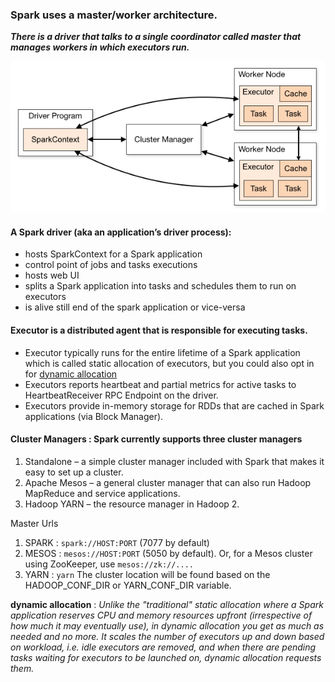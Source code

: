 ### Spark uses a master/worker architecture.

**_There is a driver that talks to a single coordinator called master that manages workers in which executors run._**

![Architecture - Simple](../Pics/Spark-architecture-spark-website.png)

#### A Spark driver (aka an application’s driver process):
  * hosts SparkContext for a Spark application
  * control point of jobs and tasks executions
  * hosts web UI
  * splits a Spark application into tasks and schedules them to run on executors
  * is alive still end of the spark application or vice-versa

#### Executor is a distributed agent that is responsible for executing tasks.

 * Executor typically runs for the entire lifetime of a Spark application which is called static allocation of executors,
     but you could also opt in for [dynamic allocation](#dynamic)
 * Executors reports heartbeat and partial metrics for active tasks to HeartbeatReceiver RPC Endpoint on the driver.
 * Executors provide in-memory storage for RDDs that are cached in Spark applications (via Block Manager).


#### Cluster Managers : Spark currently supports three cluster managers

1. Standalone – a simple cluster manager included with Spark that makes it easy to set up a cluster.
2. Apache Mesos – a general cluster manager that can also run Hadoop MapReduce and service applications.
3. Hadoop YARN – the resource manager in Hadoop 2.

Master Urls

1. SPARK : `spark://HOST:PORT`	(7077 by default)
2. MESOS : `mesos://HOST:PORT`	(5050 by default). Or, for a Mesos cluster using ZooKeeper, use `mesos://zk://....`
3. YARN  : `yarn`               The cluster location will be found based on the HADOOP_CONF_DIR or YARN_CONF_DIR variable.




<a name="dynamic"></a>
**dynamic allocation**  : _Unlike the "traditional" static allocation where a Spark application reserves CPU and memory 
      resources upfront (irrespective of how much it may eventually use), in dynamic allocation you get as much as 
      needed and no more. It scales the number of executors up and down based on workload, i.e. idle executors are 
      removed, and when there are pending tasks waiting for executors to be launched on, dynamic allocation requests them._
